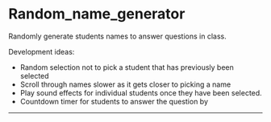 # Random_name_generator
Randomly generate students names to answer questions in class.

Development ideas:
  - Random selection not to pick a student that has previously been selected
  - Scroll through names slower as it gets closer to picking a name
  - Play sound effects for individual students once they have been selected.
  - Countdown timer for students to answer the question by
  _________________________________________________________
  
